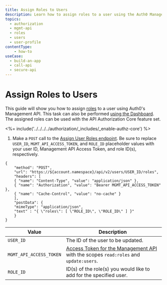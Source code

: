 ```yaml
---
title: Assign Roles to Users
description: Learn how to assign roles to a user using the Auth0 Management API. For use with Auth0's API Authorization Core feature set.
topics:
  - authorization
  - mgmt-api
  - roles
  - users
  - user-profile
contentType: 
    - how-to
useCase:
  - build-an-app
  - call-api
  - secure-api
---
```

# Assign Roles to Users

This guide will show you how to assign [roles](/authorization/concepts/rbac) to a user using Auth0's Management API. This task can also be performed [using the Dashboard](/dashboard/guides/users/assign-roles-users). The assigned roles can be used with the API Authorization Core feature set.

<%= include('../../../../authorization/_includes/_enable-authz-core') %>

1. Make a `POST` call to the [Assign User Roles endpoint](/api/management/v2#!/user_roles/post_user_roles). Be sure to replace `USER_ID`, `MGMT_API_ACCESS_TOKEN`, and `ROLE_ID` placeholder values with your user ID, Management API Access Token, and role ID(s), respectively.

```har
{
	"method": "POST",
	"url": "https://${account.namespace}/api/v2/users/USER_ID/roles",
	"headers": [
    { "name": "Content-Type", "value": "application/json" },
   	{ "name": "Authorization", "value": "Bearer MGMT_API_ACCESS_TOKEN" },
    { "name": "Cache-Control", "value": "no-cache" }
	],
	"postData": {
    "mimeType": "application/json",
    "text" : "{ \"roles\": [ \"ROLE_ID\", \"ROLE_ID\" ] }"
	}
}
```

| **Value** | **Description** |
| - | - |
| `USER_ID` | Τhe ID of the user to be updated. |
| `MGMT_API_ACCESS_TOKEN` | [Access Token for the Management API](/api/management/v2/tokens) with the scopes `read:roles` and `update:users`. |
| `ROLE_ID` | ID(s) of the role(s) you would like to add for the specified user. |